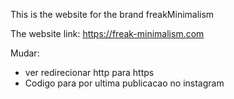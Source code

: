This is the website for the brand freakMinimalism

The website link: https://freak-minimalism.com


Mudar:

  - ver redirecionar http para https
  - Codigo para por ultima publicacao no instagram
